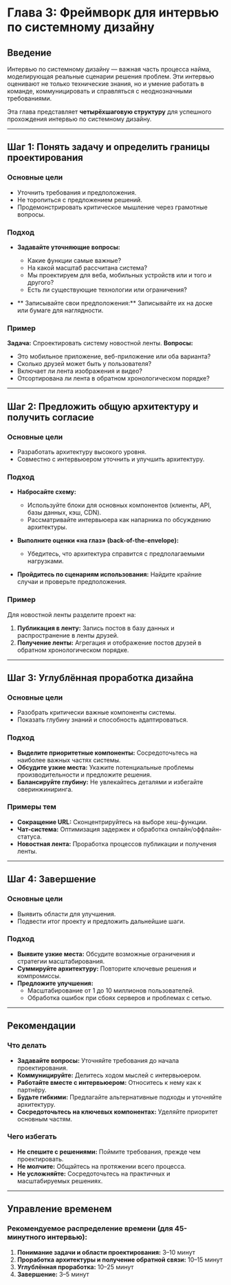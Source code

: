 # Глава 3: Фреймворк для интервью по системному дизайну

## Введение
Интервью по системному дизайну — важная часть процесса найма, моделирующая реальные сценарии решения проблем. Эти интервью оценивают не только технические знания, но и умение работать в команде, коммуницировать и справляться с неоднозначными требованиями.

Эта глава представляет **четырёхшаговую структуру** для успешного прохождения интервью по системному дизайну.

---

## Шаг 1: Понять задачу и определить границы проектирования

### Основные цели
- Уточнить требования и предположения.
- Не торопиться с предложением решений.
- Продемонстрировать критическое мышление через грамотные вопросы.

### Подход
- **Задавайте уточняющие вопросы:**
  - Какие функции самые важные?
  - На какой масштаб рассчитана система?
  - Мы проектируем для веба, мобильных устройств или и того и другого?
  - Есть ли существующие технологии или ограничения?

- ** Записывайте свои предположения:** Записывайте их на доске или бумаге для наглядности.

### Пример
**Задача:** Спроектировать систему новостной ленты.
**Вопросы:**
- Это мобильное приложение, веб-приложение или оба варианта?
- Сколько друзей может быть у пользователя?
- Включает ли лента изображения и видео?
- Отсортирована ли лента в обратном хронологическом порядке?

---

## Шаг 2: Предложить общую архитектуру и получить согласие

### Основные цели
- Разработать архитектуру высокого уровня.
- Совместно с интервьюером уточнить и улучшить архитектуру.

### Подход
- **Набросайте схему:**
  - Используйте блоки для основных компонентов (клиенты, API, базы данных, кэш, CDN).
  - Рассматривайте интервьюера как напарника по обсуждению архитектуры.

- **Выполните оценки «на глаз» (back-of-the-envelope):**
  - Убедитесь, что архитектура справится с предполагаемыми нагрузками.

- **Пройдитесь по сценариям использования:** Найдите крайние случаи и проверьте предположения.

### Пример
Для новостной ленты разделите проект на:
1. **Публикация в ленту:** Запись постов в базу данных и распространение в ленты друзей.
2. **Получение ленты:** Агрегация и отображение постов друзей в обратном хронологическом порядке.

---

## Шаг 3: Углублённая проработка дизайна

### Основные цели
- Разобрать критически важные компоненты системы.
- Показать глубину знаний и способность адаптироваться.

### Подход
- **Выделите приоритетные компоненты:** Сосредоточьтесь на наиболее важных частях системы.
- **Обсудите узкие места:** Укажите потенциальные проблемы производительности и предложите решения.
- **Балансируйте глубину:** Не увлекайтесь деталями и избегайте оверинжиниринга.

### Примеры тем
- **Сокращение URL:** Сконцентрируйтесь на выборе хеш-функции.
- **Чат-система:** Оптимизация задержек и обработка онлайн/оффлайн-статуса.
- **Новостная лента:** Проработка процессов публикации и получения ленты.

---

## Шаг 4: Завершение

### Основные цели
- Выявить области для улучшения.
- Подвести итог проекту и предложить дальнейшие шаги.

### Подход
- **Выявите узкие места:** Обсудите возможные ограничения и стратегии масштабирования.
- **Суммируйте архитектуру:** Повторите ключевые решения и компромиссы.
- **Предложите улучшения:**
  - Масштабирование от 1 до 10 миллионов пользователей.
  - Обработка ошибок при сбоях серверов и проблемах с сетью.

---

## Рекомендации

### Что делать
- **Задавайте вопросы:** Уточняйте требования до начала проектирования.
- **Коммуницируйте:** Делитесь ходом мыслей с интервьюером.
- **Работайте вместе с интервьюером:** Относитесь к нему как к партнёру.
- **Будьте гибкими:** Предлагайте альтернативные подходы и уточняйте архитектуру.
- **Сосредоточьтесь на ключевых компонентах:** Уделяйте приоритет основным частям.

### Чего избегать
- **Не спешите с решениями:** Поймите требования, прежде чем проектировать.
- **Не молчите:** Общайтесь на протяжении всего процесса.
- **Не усложняйте:** Сосредоточьтесь на практичных и масштабируемых решениях.

---

## Управление временем

### Рекомендуемое распределение времени (для 45-минутного интервью):
1. **Понимание задачи и области проектирования:** 3–10 минут
2. **Проработка архитектуры и получение обратной связи:** 10–15 минут
3. **Углублённая проработка:** 10–25 минут
4. **Завершение:** 3–5 минут

